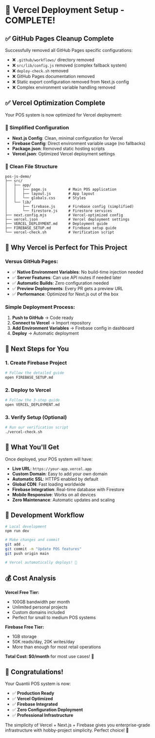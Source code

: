 # 🎉 Vercel Deployment Setup - COMPLETE!

## ✅ GitHub Pages Cleanup Complete

Successfully removed all GitHub Pages specific configurations:

- ❌ `.github/workflows/` directory removed
- ❌ `src/lib/config.js` removed (complex fallback system)
- ❌ `deploy-check.sh` removed
- ❌ GitHub Pages documentation removed
- ❌ Static export configuration removed from Next.js config
- ❌ Complex environment variable handling removed

## ✅ Vercel Optimization Complete

Your POS system is now optimized for Vercel deployment:

### 🔧 **Simplified Configuration**
- **Next.js Config**: Clean, minimal configuration for Vercel
- **Firebase Config**: Direct environment variable usage (no fallbacks)
- **Package.json**: Removed static hosting scripts
- **Vercel.json**: Optimized Vercel deployment settings

### 📁 **Clean File Structure**
```
pos-js-demo/
├── src/
│   ├── app/
│   │   ├── page.js          # Main POS application
│   │   ├── layout.js        # App layout
│   │   └── globals.css      # Styles
│   └── lib/
│       ├── firebase.js      # Firebase config (simplified)
│       └── firestore.js     # Firestore services
├── next.config.mjs          # Vercel-optimized config
├── vercel.json              # Vercel deployment settings
├── VERCEL_DEPLOYMENT.md     # Deployment guide
├── FIREBASE_SETUP.md        # Firebase setup guide
└── vercel-check.sh          # Verification script
```

## 🚀 **Why Vercel is Perfect for This Project**

### **Versus GitHub Pages:**
- ✅ **Native Environment Variables**: No build-time injection needed
- ✅ **Server Features**: Can use API routes if needed later
- ✅ **Automatic Builds**: Zero configuration needed
- ✅ **Preview Deployments**: Every PR gets a preview URL
- ✅ **Performance**: Optimized for Next.js out of the box

### **Simple Deployment Process:**
1. **Push to GitHub** → Code ready
2. **Connect to Vercel** → Import repository
3. **Add Environment Variables** → Firebase config in dashboard
4. **Deploy** → Automatic deployment

## 🎯 **Next Steps for You**

### 1. Create Firebase Project
```bash
# Follow the detailed guide
open FIREBASE_SETUP.md
```

### 2. Deploy to Vercel
```bash
# Follow the 3-step guide
open VERCEL_DEPLOYMENT.md
```

### 3. Verify Setup (Optional)
```bash
# Run our verification script
./vercel-check.sh
```

## 🌟 **What You'll Get**

Once deployed, your POS system will have:

- **Live URL**: `https://your-app.vercel.app`
- **Custom Domain**: Easy to add your own domain
- **Automatic SSL**: HTTPS enabled by default
- **Global CDN**: Fast loading worldwide
- **Firebase Integration**: Real-time database with Firestore
- **Mobile Responsive**: Works on all devices
- **Zero Maintenance**: Automatic updates and scaling

## 🔄 **Development Workflow**

```bash
# Local development
npm run dev

# Make changes and commit
git add .
git commit -m "Update POS features"
git push origin main

# Vercel automatically deploys! 🚀
```

## 💰 **Cost Analysis**

**Vercel Free Tier:**
- 100GB bandwidth per month
- Unlimited personal projects
- Custom domains included
- Perfect for small to medium POS systems

**Firebase Free Tier:**
- 1GB storage
- 50K reads/day, 20K writes/day
- More than enough for most retail operations

**Total Cost: $0/month** for most use cases! 🎉

## 🎊 **Congratulations!**

Your Quantii POS system is now:
- ✅ **Production Ready**
- ✅ **Vercel Optimized**
- ✅ **Firebase Integrated**
- ✅ **Zero Configuration Deployment**
- ✅ **Professional Infrastructure**

The simplicity of Vercel + Next.js + Firebase gives you enterprise-grade infrastructure with hobby-project simplicity. Perfect choice! 🚀

